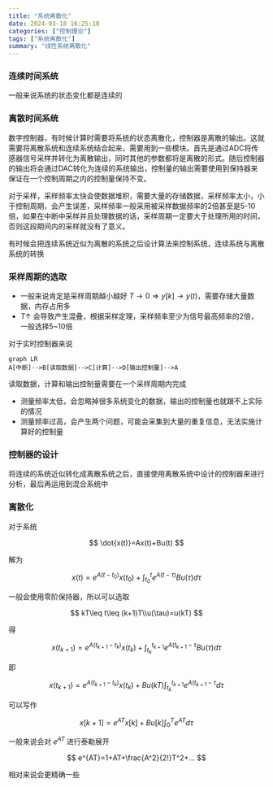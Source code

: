 ```yaml
---
title: "系统离散化"
date: 2024-03-18 16:25:10
categories: ["控制理论"]
tags: ["系统离散化"]
summary: "线性系统离散化"
---
```


### **连续时间系统**

一般来说系统的状态变化都是连续的

### 离散时间系统

数字控制器，有时候计算时需要将系统的状态离散化，控制器是离散的输出。这就需要将离散系统和连续系统结合起来，需要用到一些模块。首先是通过ADC将传感器信号采样并转化为离散输出，同时其他的参数都将是离散的形式。随后控制器的输出将会通过DAC转化为连续的系统输出，控制量的输出需要使用到保持器来保证在一个控制周期之内的控制量保持不变。

对于采样，采样频率太快会使数据堆积，需要大量的存储数据，采样频率太小，小于控制周期，会产生误差，采样频率一般采用被采样数据频率的2倍甚至是5-10倍，如果在中断中采样并且处理数据的话，采样周期一定要大于处理所用的时间，否则这段期间内的采样就没有了意义。

有时候会把连续系统近似为离散的系统之后设计算法来控制系统，连续系统与离散系统的转换

### 采样周期的选取

- 一般来说肯定是采样周期越小越好 $T→0 \Rightarrow y[k]\rightarrow y(t)$，需要存储大量数据，内存占用多
- $T\uparrow$ 会导致产生混叠，根据采样定理，采样频率至少为信号最高频率的2倍，一般选择5~10倍

对于实时控制器来说

```mermaid
graph LR
A[中断]-->B[读取数据]-->C[计算]-->D[输出控制量]-->A
```

读取数据，计算和输出控制量需要在一个采样周期内完成

- 测量频率太低，会忽略掉很多系统变化的数据，输出的控制量也就跟不上实际的情况
- 测量频率过高，会产生两个问题，可能会采集到大量的重复信息，无法实施计算好的控制量

### 控制器的设计

将连续的系统近似转化成离散系统之后，直接使用离散系统中设计的控制器来进行分析，最后再运用到混合系统中

### 离散化

对于系统

$$
\dot{x(t)}=Ax(t)+Bu(t)
$$

解为

$$
x(t)=e^{A(t-t_0)}x(t_0)+\int_{t_0}^te^{A(t-\tau)}Bu(\tau)d\tau
$$

一般会使用零阶保持器，所以可以选取

$$
kT\leq t\leq (k+1)T\\u(\tau)=u(kT)
$$

得

$$
x(t_{k+1})=e^{A(t_{k+1}-t_k)}x(t_k)+\int_{t_k}^{t_{k+1}}e^{A(t_{k+1}-\tau}Bu(\tau)d\tau
$$

即

$$
x(t_{k+1})=e^{A(t_{k+1}-t_k)}x(t_k)+Bu(kT)\int_{t_k}^{t_{k+1}}e^{A(t_{k+1}-\tau}d\tau 
$$

可以写作

$$
x[k+1]=e^{AT}x[k]+Bu[k]\int_0^Te^{AT}d\tau
$$

一般来说会对 $e^{AT}$ 进行泰勒展开

$$
e^{AT}=1+AT+\frac{A^2}{2!}T^2+...
$$

相对来说会更精确一些